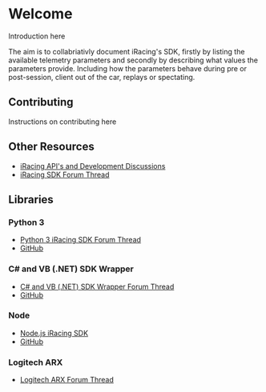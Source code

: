 # Welcome

Introduction here

The aim is to collabriativly document iRacing's SDK, firstly by listing the available telemetry parameters and secondly by describing what values the parameters provide. Including how the parameters behave during pre or post-session, client out of the car, replays or spectating.

## Contributing

Instructions on contributing here

## Other Resources

* [iRacing API's and Development Discussions](http://members.iracing.com/jforum/forums/show/2111.page)
* [iRacing SDK Forum Thread](http://members.iracing.com/jforum/posts/list/1470675.page)

## Libraries

### Python 3

* [Python 3 iRacing SDK Forum Thread](http://members.iracing.com/jforum/posts/list/3232429.page)
* [GitHub](https://github.com/kutu/pyirsdk)

### C# and VB (.NET) SDK Wrapper

* [C# and VB (.NET) SDK Wrapper Forum Thread](http://members.iracing.com/jforum/posts/list/1826390.page)
* [GitHub](https://github.com/NickThissen/iRacingSdkWrapper)

### Node

* [Node.js iRacing SDK](http://members.iracing.com/jforum/posts/list/3329583.page)
* [GitHub](https://github.com/apihlaja/node-irsdk)

### Logitech ARX

* [Logitech ARX Forum Thread](http://members.iracing.com/jforum/posts/list/3344813.page)
